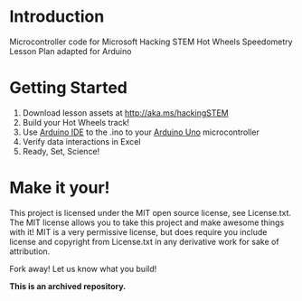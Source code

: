 # Introduction
Microcontroller code for Microsoft Hacking STEM Hot Wheels Speedometry Lesson Plan adapted for Arduino

# Getting Started
1. Download lesson assets at http://aka.ms/hackingSTEM
1. Build your Hot Wheels track!
1. Use [Arduino IDE](https://www.arduino.cc/en/Main/Software) to the .ino to your [Arduino Uno](https://store.arduino.cc/usa/arduino-uno-rev3) microcontroller
1. Verify data interactions in Excel
1. Ready, Set, Science!

# Make it your!
This project is licensed under the MIT open source license, see License.txt. The MIT license allows you to take this project and make awesome things with it! MIT is a very permissive license, but does require you include license and copyright from License.txt in any derivative work for sake of attribution.

Fork away! Let us know what you build!

**This is an archived repository.**
